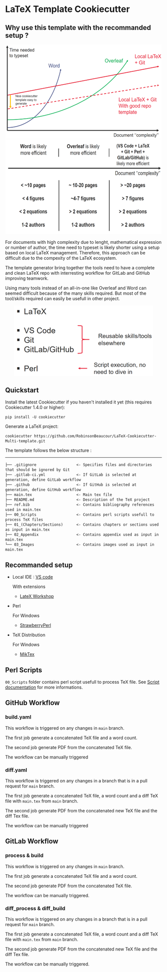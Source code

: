 # LaTeX Template Cookiecutter

## Why use this template with the recommanded setup ?

<div style="text-align:center">
<img src="Images/schema.png" style="height:8cm">
</div>
<div style="text-align:center">
<img src="Images/table.png" style="height:8cm">
</div>

For documents with high complexity due to lenght, mathematical expression or number of author, the time need to typeset is likely shorter using a setup based on local LaTeX management. Therefore, this approach can be difficult due to the compexity of the LaTeX ecosystem.

The template generator bring together the tools need to have a complete and clean LaTeX repo with interresting workflow for GitLab and GitHub improving teamwork.

Using many tools instead of an all-in-one like Overleaf and Word can seemed difficult because of the many skills required. But most of the tool/skills required can easily be usefull in other project.

<div style="text-align:center">
<img src="Images/skills+tools.png" style="height:6cm">
</div>

## Quickstart

Install the latest Cookiecutter if you haven't installed it yet (this requires
Cookiecutter 1.4.0 or higher):

    pip install -U cookiecutter

Generate a LaTeX project:

    cookiecutter https://github.com/RobinsonBeaucour/LaTeX-Cookiecutter-Multi-template.git

The template follows the below structure :

------------

    ├── .gitignore                  <- Specifies files and directories that should be ignored by Git
    ├── .gitlab-ci.yml              <- If GitLab is selected at generation, define GitLab workflow
    ├── .github                     <- If GitHub is selected at generation, define GitHub workflow
    ├── main.tex                    <- Main tex file
    ├── README.md                   <- Description of the TeX project
    ├── ref.bib                     <- Contains bibliography references used in main.tex
    ├── 00_Scripts                  <- Contains perl scripts usefull to process TeX files
    ├── 01_(Chapters/Sections)      <- Contains chapters or sections used as input in main.tex
    ├── 02_Appendix                 <- Contains appendix used as input in main.tex
    └── 03_Images                   <- Contains images used as input in main.tex

## Recommanded setup

* Local IDE : [VS code](https://code.visualstudio.com/)

    With extensions
    * [LateX Workshop](https://marketplace.visualstudio.com/items?itemName=James-Yu.latex-workshop)

* Perl

    For Windows
    * [StrawberryPerl](https://strawberryperl.com/)

* TeX Distribution

    For Windows
    * [MikTex](https://miktex.org/)

## Perl Scripts

`00_Scripts` folder contains perl script usefull to process TeX file. See [Script documentation](./{{cookiecutter.project_name}}/00_Scripts/README.md) for more informations.

## GitHub Workflow

### build.yaml

This workflow is triggered on any changes in `main` branch.

The first job generate a concatenated TeX file and a word count.

The second job generate PDF from the concatenated TeX file.

The workflow can be manually triggered

### diff.yaml

This workflow is triggered on any changes in a branch that is in a pull request for `main` branch.

The first job generate a concatenated TeX file, a word count and a diff TeX file with `main.tex` from `main` branch.

The second job generate PDF from the concatenated new TeX file and the diff Tex file.

The workflow can be manually triggered

## GitLab Workflow

### process & build

This workflow is triggered on any changes in `main` branch.

The first job generate a concatenated TeX file and a word count.

The second job generate PDF from the concatenated TeX file.

The workflow can be manually triggered.

### diff_process & diff_build

This workflow is triggered on any changes in a branch that is in a pull request for `main` branch.

The first job generate a concatenated TeX file, a word count and a diff TeX file with `main.tex` from `main` branch.

The second job generate PDF from the concatenated new TeX file and the diff Tex file.

The workflow can be manually triggered.
